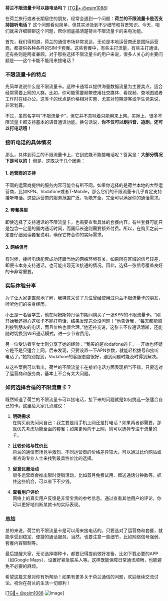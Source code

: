 **荷兰不限流量卡可以接电话吗？** [[TG💪+ @esim1088](https://t.me/s/esim1088)]

在荷兰旅行或者长期居住的朋友，经常会遇到一个问题：**荷兰的不限流量卡是否支持接听电话？** 这个问题看似简单，但其实涉及到不少细节和背景知识。今天，咱们就来详细聊聊这个问题，帮你彻底搞清楚荷兰不限流量卡的来电功能。

首先，我们得知道，荷兰的通信市场非常发达，无论是本地运营商还是国际运营商，都提供各种各样的SIM卡套餐。这些套餐中，有些主打流量，有些主打通话，还有些则是两者兼顾。对于那些选择不限流量卡的用户来说，很多人关心的主要问题是——这个卡能不能用来接电话？

### 不限流量卡的特点

先简单说说什么是不限流量卡。这种卡通常以提供海量数据流量为主要卖点，适合经常需要上网的人群。比如，你可能需要频繁使用社交媒体、看视频、查地图或者工作时在线办公。这类卡的优点是价格相对实惠，尤其对短期游客或学生党来说，非常划算。

不过，虽然名字叫“不限流量卡”，但它并不意味着只能用来上网。实际上，很多不限流量卡都支持基本的语音通话功能。换句话说，**你不仅可以刷抖音、追剧，还可以打电话哦！**

### 接听电话的具体情况

那么，具体到荷兰的不限流量卡上，它到底能不能接电话呢？答案是：**大部分情况下是可以的！** 但是，这取决于几个因素：

#### 1. **运营商的支持**
不同的运营商提供的服务内容可能会有所不同。如果你选择的是荷兰本地的大型运营商，比如KPN、Vodafone或者T-Mobile，那么它们的不限流量卡几乎肯定支持接听电话。这些运营商的服务范围广泛，功能齐全，完全可以满足你的通话需求。

#### 2. **套餐类型**
即使选择了支持通话的不限流量卡，也需要查看具体的套餐内容。有些套餐可能只是包含一定量的国内通话时间，而国际长途则需要额外付费。所以，在购买之前一定要仔细阅读套餐说明，确保它符合你的实际需求。

#### 3. **网络信号**
有时候，接听电话能否成功还跟当地的网络环境有关。如果所在区域的信号较差，即便卡本身支持通话，也可能出现无法接通的情况。因此，选择一张信号覆盖良好的卡非常重要。

### 实际体验分享

为了让大家更直观地了解，我特意采访了几位曾经使用过荷兰不限流量卡的朋友，听听他们的亲身经历。

小王是一名留学生，他在阿姆斯特丹读书期间购买了一张KPN的不限流量卡。“刚开始我还担心这张卡不能打电话，结果发现完全没问题！”他告诉我，“每天都能顺利接到朋友的电话，而且价格也很合理。”他还补充说，这张卡不仅通话清晰，还能随时切换到WiFi通话模式，进一步节省费用。

另一位受访者李女士则分享了她的经验：“我买的是Vodafone的卡，一开始也怀疑它是不是只适合上网。后来发现，只要设置一下APN参数，就能轻松拨号和接听电话了。”她特别提到，Vodafone的客服态度很好，遇到问题时能及时得到解决。

从这些案例可以看出，荷兰的不限流量卡在接听电话方面表现相当不错，只要选对了运营商和服务商，基本上不会有太大问题。

### 如何选择合适的不限流量卡？

既然知道了荷兰的不限流量卡可以接电话，接下来的问题就是如何挑选一张适合自己的卡。这里给大家几点建议：

1. **明确需求**  
   在购买前先问问自己：我主要是用手机上网还是打电话？如果两者都需要，那就优先考虑功能全面的套餐；如果更倾向于上网，则可以选择专注于流量的卡。

2. **比较价格与性价比**  
   荷兰的通信市场竞争激烈，不同运营商的价格差异较大。可以通过比价网站或者咨询专业人士来找到最具性价比的选择。

3. **留意优惠活动**  
   很多运营商会推出限时促销活动，比如首月免费试用、赠送通话分钟数等。抓住这些机会，可以省下不少钱。

4. **查看用户评价**  
   网络上的真实用户反馈是非常宝贵的参考信息。通过查看其他用户的评论，你可以更好地判断某款卡的实际表现。

### 总结

总的来说，荷兰的不限流量卡是可以用来接电话的。只要选对了运营商和套餐，就能享受到稳定、便捷的通话服务。当然，也要注意一些细节，比如网络信号强弱、套餐内容限制等。

最后提醒大家，无论选择哪种卡，都要记得提前做好准备，比如下载必要的APP（如Google Maps）、设置好紧急联系人等。这样既能保障日常通讯顺畅，也能避免不必要的麻烦。

希望这篇文章对你有所帮助！如果有更多关于荷兰通信的问题，欢迎继续交流讨论。祝你在荷兰的生活一切顺利！

[[TG💪+ @esim1088](https://t.me/s/esim1088) ![Image](https://i.postimg.cc/4NQfJmqS/Snipaste-2025-05-13-00-14-12.png)]
